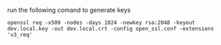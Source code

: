 run the following comand to generate keys 

```
openssl req -x509 -nodes -days 1024 -newkey rsa:2048 -keyout dev.local.key -out dev.local.crt -config open_ssl.conf -extensions 'v3_req'
```